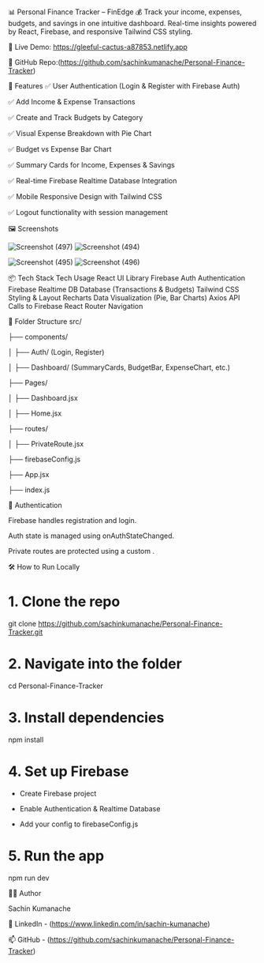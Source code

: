 📊 Personal Finance Tracker – FinEdge 💰
Track your income, expenses, budgets, and savings in one intuitive dashboard.
Real-time insights powered by React, Firebase, and responsive Tailwind CSS styling.

🔗 Live Demo: https://gleeful-cactus-a87853.netlify.app

📁 GitHub Repo:(https://github.com/sachinkumanache/Personal-Finance-Tracker)

🚀 Features
✅ User Authentication (Login & Register with Firebase Auth)

✅ Add Income & Expense Transactions

✅ Create and Track Budgets by Category

✅ Visual Expense Breakdown with Pie Chart

✅ Budget vs Expense Bar Chart

✅ Summary Cards for Income, Expenses & Savings

✅ Real-time Firebase Realtime Database Integration

✅ Mobile Responsive Design with Tailwind CSS

✅ Logout functionality with session management

🖼️ Screenshots

![Screenshot (497)](https://github.com/user-attachments/assets/54b13959-c4f7-49cc-b7cf-902b8b821f25)
![Screenshot (494)](https://github.com/user-attachments/assets/fbaa4981-69ae-4905-9a44-e6bd45cf8be5)

![Screenshot (495)](https://github.com/user-attachments/assets/9d15f394-bdec-4603-bfe4-508bd10e18ec)
![Screenshot (496)](https://github.com/user-attachments/assets/307299ec-b287-401b-9d36-25319b92cb04)

📦 Tech Stack
Tech Usage
React UI Library
Firebase Auth Authentication
Firebase Realtime DB Database (Transactions & Budgets)
Tailwind CSS Styling & Layout
Recharts Data Visualization (Pie, Bar Charts)
Axios API Calls to Firebase
React Router Navigation

📂 Folder Structure
src/

├── components/

│ ├── Auth/ (Login, Register)

│ ├── Dashboard/ (SummaryCards, BudgetBar, ExpenseChart, etc.)

├── Pages/

│ ├── Dashboard.jsx

│ ├── Home.jsx

├── routes/

│ ├── PrivateRoute.jsx

├── firebaseConfig.js

├── App.jsx

├── index.js

🔐 Authentication

Firebase handles registration and login.

Auth state is managed using onAuthStateChanged.

Private routes are protected using a custom <PrivateRoute />.

🛠️ How to Run Locally


# 1. Clone the repo

git clone https://github.com/sachinkumanache/Personal-Finance-Tracker.git

# 2. Navigate into the folder

cd Personal-Finance-Tracker

# 3. Install dependencies

npm install

# 4. Set up Firebase

 - Create Firebase project

 - Enable Authentication & Realtime Database

 - Add your config to firebaseConfig.js

# 5. Run the app

npm run dev

🙋‍♂️ Author

Sachin Kumanache

🔗 LinkedIn - (https://www.linkedin.com/in/sachin-kumanache)

📫 GitHub - (https://github.com/sachinkumanache/Personal-Finance-Tracker)
